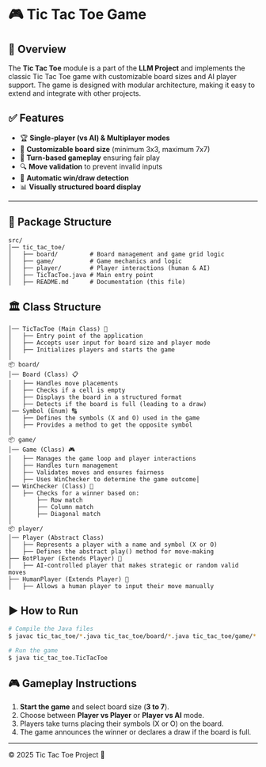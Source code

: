 # 🎮 Tic Tac Toe Game

## 📌 Overview

The **Tic Tac Toe** module is a part of the **LLM Project** and implements the classic Tic Tac Toe game with customizable board sizes and AI player support. The game is designed with modular architecture, making it easy to extend and integrate with other projects.

## ✅ Features
- 🏆 **Single-player (vs AI) & Multiplayer modes**
- 🔄 **Customizable board size** (minimum 3x3, maximum 7x7)
- 🎯 **Turn-based gameplay** ensuring fair play
- 🔍 **Move validation** to prevent invalid inputs
- 🏁 **Automatic win/draw detection**
- 📊 **Visually structured board display**
---

## 📂 Package Structure
```
src/
│── tic_tac_toe/
│   ├── board/         # Board management and game grid logic
│   ├── game/          # Game mechanics and logic
│   ├── player/        # Player interactions (human & AI)
│   ├── TicTacToe.java # Main entry point
│   ├── README.md      # Documentation (this file)
```

## 🏛️ Class Structure
```
│── TicTacToe (Main Class) 🚀
│   ├── Entry point of the application
│   ├── Accepts user input for board size and player mode
│   ├── Initializes players and starts the game
│
📦 board/
│── Board (Class) 📋
│   ├── Handles move placements
│   ├── Checks if a cell is empty
│   ├── Displays the board in a structured format
│   ├── Detects if the board is full (leading to a draw)
│── Symbol (Enum) 🔠
│   ├── Defines the symbols (X and O) used in the game
│   ├── Provides a method to get the opposite symbol
│
📦 game/
│── Game (Class) 🎮
│   ├── Manages the game loop and player interactions
│   ├── Handles turn management
│   ├── Validates moves and ensures fairness
│   ├── Uses WinChecker to determine the game outcome│
│── WinChecker (Class) 🏅
│   ├── Checks for a winner based on:
│       ├── Row match
│       ├── Column match
│       ├── Diagonal match
│
📦 player/
│── Player (Abstract Class)
│   ├── Represents a player with a name and symbol (X or O)
│   ├── Defines the abstract play() method for move-making
├── BotPlayer (Extends Player) 🤖
│   ├── AI-controlled player that makes strategic or random valid moves
├── HumanPlayer (Extends Player) 👤
│   ├── Allows a human player to input their move manually
```

## ▶️ How to Run
```sh
# Compile the Java files
$ javac tic_tac_toe/*.java tic_tac_toe/board/*.java tic_tac_toe/game/*.java tic_tac_toe/player/*.java

# Run the game
$ java tic_tac_toe.TicTacToe
```

## 🎮 Gameplay Instructions
1. **Start the game** and select board size (**3 to 7**).
2. Choose between **Player vs Player** or **Player vs AI** mode.
3. Players take turns placing their symbols (X or O) on the board.
4. The game announces the winner or declares a draw if the board is full.
---

© 2025 Tic Tac Toe Project 🚀
